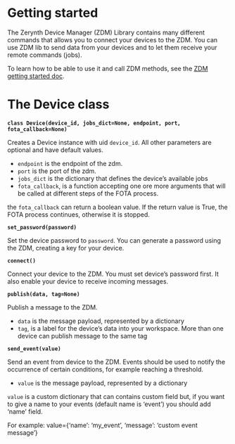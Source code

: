 # Getting started

The Zerynth Device Manager (ZDM) Library contains many different commands that allows you to connect your devices to the ZDM. You can use ZDM lib to send data from your devices and to let them receive your remote commands (jobs).

To learn how to be able to use it and call ZDM methods, see the [ZDM getting started doc](https://www.zerynth.com/blog/docs/the-tools/zdm/getting-started/).

# The Device class


**`class Device(device_id, jobs_dict=None, endpoint, port, fota_callback=None)`**

Creates a Device instance with uid `device_id`. All other parameters are optional and have default values.


* `endpoint` is the endpoint of the zdm.
* `port` is the port of the zdm.
* `jobs_dict` is the dictionary that defines the device’s available jobs
* `fota_callback`, is a function accepting one ore more arguments that will be called at different steps of the FOTA process.

the `fota_callback` can return a boolean value. If the return value is True, the FOTA process continues, otherwise it is stopped.


**`set_password(password)`**

Set the device password to `password`. You can generate a password using the ZDM, creating a key for your device.


**`connect()`**

Connect your device to the ZDM. You must set device’s password first. It also enable your device to receive incoming messages.


**`publish(data, tag=None)`**

Publish a message to the ZDM.


* `data` is the message payload, represented by a dictionary
* `tag`, is a label for the device’s data into your workspace. More than one device can publish message to the same tag


**`send_event(value)`**

Send an event from device to the ZDM. Events should be used to notify the occurrence of certain conditions, for example reaching a threshold.


* `value` is the message payload, represented by a dictionary

`value` is a custom dictionary that can contains custom field but, if you want to give a name to your events (default name is ‘event’) you should add ‘name’ field.

For example: value={‘name’: ‘my_event’, ‘message’: ‘custom event message’}
